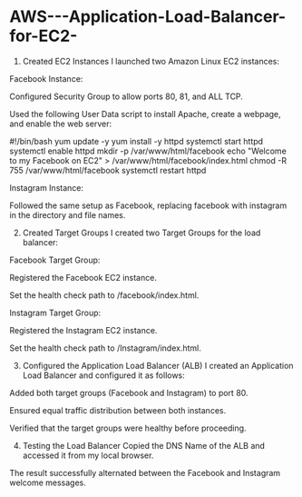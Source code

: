# AWS---Application-Load-Balancer-for-EC2-

1. Created EC2 Instances
I launched two Amazon Linux EC2 instances:

Facebook Instance:

Configured Security Group to allow ports 80, 81, and ALL TCP.

Used the following User Data script to install Apache, create a webpage, and enable the web server:

#!/bin/bash
yum update -y
yum install -y httpd
systemctl start httpd
systemctl enable httpd
mkdir -p /var/www/html/facebook
echo "Welcome to my Facebook on EC2" > /var/www/html/facebook/index.html
chmod -R 755 /var/www/html/facebook
systemctl restart httpd

Instagram Instance:

Followed the same setup as Facebook, replacing facebook with instagram in the directory and file names.

2. Created Target Groups
I created two Target Groups for the load balancer:

Facebook Target Group:

Registered the Facebook EC2 instance.

Set the health check path to /facebook/index.html.

Instagram Target Group:

Registered the Instagram EC2 instance.

Set the health check path to /Instagram/index.html.

3. Configured the Application Load Balancer (ALB)
I created an Application Load Balancer and configured it as follows:

Added both target groups (Facebook and Instagram) to port 80.

Ensured equal traffic distribution between both instances.

Verified that the target groups were healthy before proceeding.

4. Testing the Load Balancer
Copied the DNS Name of the ALB and accessed it from my local browser.

The result successfully alternated between the Facebook and Instagram welcome messages.
